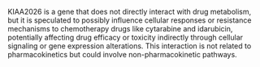 KIAA2026 is a gene that does not directly interact with drug metabolism, but it is speculated to possibly influence cellular responses or resistance mechanisms to chemotherapy drugs like cytarabine and idarubicin, potentially affecting drug efficacy or toxicity indirectly through cellular signaling or gene expression alterations. This interaction is not related to pharmacokinetics but could involve non-pharmacokinetic pathways.